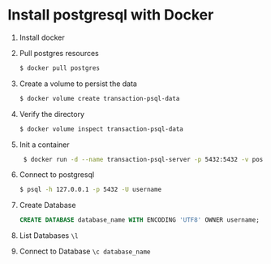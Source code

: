# Install postgresql with Docker

1. Install docker
   
2. Pull postgres resources
   ```bash
   $ docker pull postgres
   ```
3. Create a volume to persist the data
   ```bash
   $ docker volume create transaction-psql-data
   ```
4. Verify the directory
   ```bash
   $ docker volume inspect transaction-psql-data
   ```
5. Init a container 
   ```bash
    $ docker run -d --name transaction-psql-server -p 5432:5432 -v postgres-data:/var/lib/docker/volumes/transaction-psql-data/_data -e "POSTGRES_PASSWORD=PASS" postgres
   ```

6. Connect to postgresql
   ```bash
   $ psql -h 127.0.0.1 -p 5432 -U username
   ```

7. Create Database
   
   ```sql
   CREATE DATABASE database_name WITH ENCODING 'UTF8' OWNER username;
   ```

8. List Databases `\l`
9. Connect to Database `\c database_name`